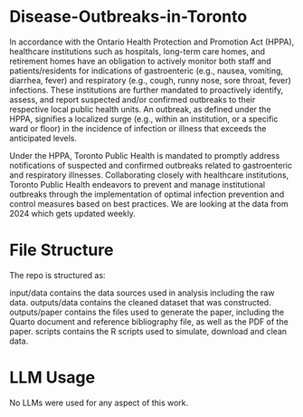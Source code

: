 # Disease-Outbreaks-in-Toronto

In accordance with the Ontario Health Protection and Promotion Act (HPPA), healthcare institutions such as hospitals, long-term care homes, and retirement homes have an obligation to actively monitor both staff and patients/residents for indications of gastroenteric (e.g., nausea, vomiting, diarrhea, fever) and respiratory (e.g., cough, runny nose, sore throat, fever) infections. These institutions are further mandated to proactively identify, assess, and report suspected and/or confirmed outbreaks to their respective local public health units. An outbreak, as defined under the HPPA, signifies a localized surge (e.g., within an institution, or a specific ward or floor) in the incidence of infection or illness that exceeds the anticipated levels.

Under the HPPA, Toronto Public Health is mandated to promptly address notifications of suspected and confirmed outbreaks related to gastroenteric and respiratory illnesses. Collaborating closely with healthcare institutions, Toronto Public Health endeavors to prevent and manage institutional outbreaks through the implementation of optimal infection prevention and control measures based on best practices. We are looking at the data from 2024 which gets updated weekly.

# File Structure

The repo is structured as:

input/data 
contains the data sources used in analysis including the raw data.
outputs/data 
contains the cleaned dataset that was constructed.
outputs/paper
contains the files used to generate the paper, including the Quarto document and reference bibliography file, as well as the PDF of the paper.
scripts contains the R scripts used to simulate, download and clean data.

# LLM Usage

No LLMs were used for any aspect of this work.
